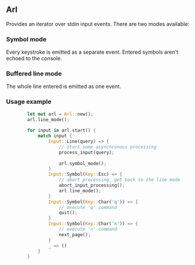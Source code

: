 ## Arl

Provides an iterator over stdin input events. There are two modes available:

### Symbol mode
Every keystroke is emitted as a separate event. Entered symbols aren't echoed to the console.

### Buffered line mode
The whole line entered is emitted as one event.

### Usage example

```rust 
        let mut arl = Arl::new();
        arl.line_mode();
        
        for input in arl.start() {
            match input {
                Input::Line(query) => {
                    // Start some asynchronous processing
                    process_input(query);
                    
                    arl.symbol_mode(); 
                }
                Input::Symbol(Key::Esc) => {
                    // abort processing, get back to the line mode 
                    abort_input_processing();
                    arl.line_mode();
                }
                Input::Symbol(Key::Char('q')) => {
                    // execute 'q' command
                    quit();
                }
                Input::Symbol(Key::Char('n')) => {
                    // execute 'n' command
                    next_page();
                }
                _ => ()
            }
        }
```